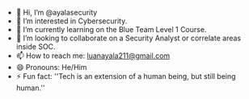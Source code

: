 - 👋 Hi, I’m @ayalasecurity
- 👀 I’m interested in Cybersecurity.
- 🌱 I’m currently learning on the Blue Team Level 1 Course.
- 💞️ I’m looking to collaborate on a Security Analyst or correlate areas inside SOC.
- 📫 How to reach me: luanayala211@gmail.com
- 😄 Pronouns: He/Him
- ⚡ Fun fact: ''Tech is an extension of a human being, but still being human.''

<!---
ayalasecurity/ayalasecurity is a ✨ special ✨ repository because its `README.md` (this file) appears on your GitHub profile.
You can click the Preview link to take a look at your changes.
--->
